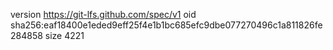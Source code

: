 version https://git-lfs.github.com/spec/v1
oid sha256:eaf18400e1eded9eff25f4e1b1bc685efc9dbe077270496c1a811826fe284858
size 4221
